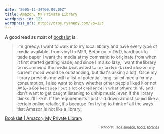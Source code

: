 ```yaml
---
date: "2005-11-30T00:00:00Z"
title: Amazon, My Private Library
wordpress_id: 122
wordpress_url: http://blog.ryaneby.com/?p=122
---
```

A good read as most of <a href="http://www.bookslut.com">bookslut</a> is:

<blockquote>I'm greedy. I want to walk into my local library and have every type of media available, from vinyl to MP3, Betamax to DVD, hardback to trade paper. I want the media at my command to originate from when it first started getting made, and since I'm also lazy, I want the library to recommend the media best suited to my tastes (based also on my current mood would be outstanding, but that's asking a lot). Once my library presents me with a list of potential, long-tailed media for my consumption, I also want to know whether other people liked it or not Ã¢â‚¬â€œ because I put a lot of credence in what others think, and I don't want to get caught listening to unhip music, even if the library thinks I'll like it. If the requirements I just laid down almost sound like a certain online retailer, it's because I'm trying to think of all the ways that Amazon is not like a library.</blockquote> 

<a href="http://www.bookslut.com/stacks/2005_11_007070.php" title="Bookslut | Amazon, My Private Library">Bookslut | Amazon, My Private Library</a>
<!-- technorati tags start --><p style="text-align:right;font-size:10px;">Technorati Tags: <a href="http://www.technorati.com/tag/amazon" rel="tag">amazon</a>, <a href="http://www.technorati.com/tag/books" rel="tag">books</a>, <a href="http://www.technorati.com/tag/libraries" rel="tag">libraries</a></p><!-- technorati tags end -->
